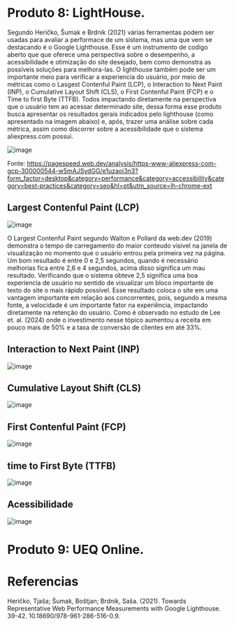 # Produto 8: LightHouse.
Segundo Heričko, Šumak e Brdnik (2021) várias ferramentas podem ser usadas para avaliar a performace de um sistema, mas uma que vem se destacando é o Google Lighthouse. Esse é um instrumento de codigo aberto que que oferece uma perspectiva sobre o desempenho, a acessibilidade e otimização do site desejado, bem como demonstra as possíveis soluções para melhora-las. O lighthouse também pode ser um importante meio para verificar a experiencia do usuário, por meio de métricas como o Lasgest Contenful Paint (LCP), o Interaction to Next Paint (INP), o Cumulative Layout Shift (CLS), o First Contenful Paint (FCP) e o Time to first Byte (TTFB). Todos impactando diretamente na perspectiva que o usuário tem ao acessar determinado site, dessa forma esse produto busca apresentar os resultados gerais indicados pelo lighthouse (como apresentado na imagem abaixo) e, após, trazer uma análise sobre cada métrica, assim como discorrer sobre a acessibilidade que o sistema aliexpress.com possui. 

![image](https://github.com/user-attachments/assets/a8dc4c44-b821-4dd9-a8cc-7455b163338e)

Fonte: https://pagespeed.web.dev/analysis/https-www-aliexpress-com-gcp-300000544-w5mAJSydGG/e1uzaoj3n3?form_factor=desktop&category=performance&category=accessibility&category=best-practices&category=seo&hl=pt&utm_source=lh-chrome-ext
## Largest Contenful Paint (LCP)
![image](https://github.com/user-attachments/assets/341d3ba3-d7d3-4799-922f-c1d759d2d1ea)

O Largest Contenful Paint segundo Walton e Pollard da web.dev (2019) demonstra o tempo de carregamento do maior conteudo visivel na janela de visualização no momento que o usuário entrou pela primeira vez na página. Um bom resultado é entre 0 e 2,5 segundos, quando é necessário melhorias fica entre 2,6 e 4 segundos, acima disso significa um mau resultado. Verificando que o sistema obteve 2,5 significa uma boa experiencia de usuário no sentido de visualizar um bloco importante de texto do site o mais rápido possível.
Esse resultado coloca o site em uma vantagem importante em relação aos concorrentes, pois, segundo a mesma fonte, a velocidade é um importante fator na experiência, impactando diretamente na retenção do usuário. Como é observado no estudo de Lee et. al. (2024) onde o investimento nesse tópico aumentou a receita em pouco mais de 50% e a taxa de conversão de clientes em até 33%.

## Interaction to Next Paint (INP)
![image](https://github.com/user-attachments/assets/0aae65d7-91fc-4765-9472-57ed102d6f56)

## Cumulative Layout Shift (CLS)
![image](https://github.com/user-attachments/assets/54f88e1e-5d1a-4971-995d-daaafa0cdeb9)

## First Contenful Paint (FCP)
![image](https://github.com/user-attachments/assets/cdb94fa4-4c1a-4381-9785-15668b825230)

## time to First Byte (TTFB)
![image](https://github.com/user-attachments/assets/584bd5e3-a377-4337-96f1-357859074817)

## Acessibilidade
![image](https://github.com/user-attachments/assets/2c79bbca-0d18-4fd9-8c05-72089132b747)


# Produto 9: UEQ Online.

# Referencias

Heričko, Tjaša; Šumak, Boštjan; Brdnik, Saša. (2021). Towards Representative Web Performance Measurements with Google Lighthouse. 39-42. 10.18690/978-961-286-516-0.9. 
